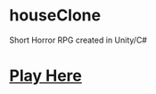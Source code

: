 # houseClone
Short Horror RPG created in Unity/C#
# [Play Here](https://david-liao.itch.io/house-final)
